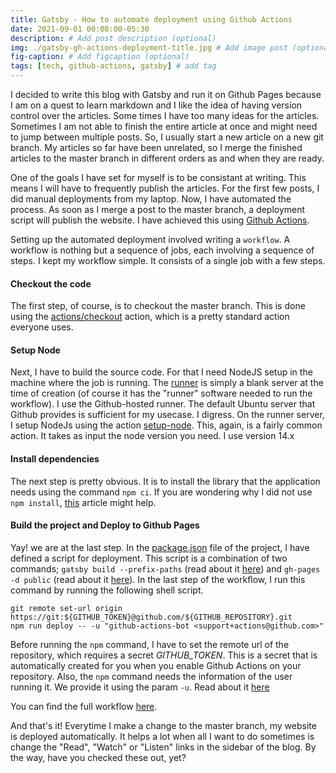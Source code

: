 ```yaml
---
title: Gatsby - How to automate deployment using Github Actions
date: 2021-09-01 00:00:00-05:30
description: # Add post description (optional)
img: ./gatsby-gh-actions-deployment-title.jpg # Add image post (optional)
fig-caption: # Add figcaption (optional)
tags: [tech, github-actions, gatsby] # add tag
---
```

I decided to write this blog with Gatsby and run it on Github Pages because I am on a quest to learn markdown and I like the idea of having version control over the articles. Some times I have too many ideas for the articles. Sometimes I am not able to finish the entire article at once and might need to jump between multiple posts. So, I usually start a new article on a new git branch. My articles so far have been unrelated, so I merge the finished articles to the master branch in different orders as and when they are ready. 

One of the goals I have set for myself is to be consistant at writing. This means I will have to frequently publish the articles. For the first few posts, I did manual deployments from my laptop. Now, I have automated the process. As soon as I merge a post to the master branch, a deployment script will publish the website. I have achieved this using [Github Actions](https://github.com/features/actions). 

Setting up the automated deployment involved writing a `workflow`. A workflow is nothing but a sequence of jobs, each involving a sequence of steps. I kept my workflow simple. It consists of a single job with a few steps. 

#### Checkout the code

The first step, of course, is to checkout the master branch. This is done using the [actions/checkout](https://github.com/actions/checkout) action, which is a pretty standard action everyone uses. 

#### Setup Node

Next, I have to build the source code. For that I need NodeJS setup in the machine where the job is running. The [runner](https://docs.github.com/en/actions/learn-github-actions/introduction-to-github-actions#runners) is simply a blank server at the time of creation (of course it has the "runner" software needed to run the workflow). I use the Github-hosted runner. The default Ubuntu server that Github provides is sufficient for my usecase. I digress. On the runner server, I setup NodeJs using the action [setup-node](https://github.com/actions/setup-node). This, again, is a fairly common action. It takes as input the node version you need. I use version 14.x

#### Install dependencies

The next step is pretty obvious. It is to install the library that the application needs using the command `npm ci`. If you are wondering why I did not use `npm install`, [this](https://www.geeksforgeeks.org/difference-between-npm-i-and-npm-ci-in-node-js/) article might help.

#### Build the project and Deploy to Github Pages

Yay! we are at the last step. In the [package.json](https://github.com/joshi-aparna/blog/blob/ba5ae29eaff4932eae3442e83897d7d72e240713/package.json#L57) file of the project, I have defined a script for deployment. This script is a combination of two commands; `gatsby build --prefix-paths` (read about it [here](https://www.gatsbyjs.com/docs/how-to/previews-deploys-hosting/path-prefix/)) and `gh-pages -d public` (read about it [here](https://www.gatsbyjs.com/docs/how-to/previews-deploys-hosting/how-gatsby-works-with-github-pages/)). In the last step of the workflow, I run this command by running the following shell script.
```
git remote set-url origin https://git:${GITHUB_TOKEN}@github.com/${GITHUB_REPOSITORY}.git
npm run deploy -- -u "github-actions-bot <support+actions@github.com>"
```
Before running the `npm` command, I have to set the remote url of the repository, which requires a secret _GITHUB_TOKEN_. This is a secret that is automatically created for you when you enable Github Actions on your repository. Also, the `npm` command needs the information of the user running it. We provide it using the param `-u`. Read about it [here](https://www.npmjs.com/package/gh-pages)

You can find the full workflow [here](https://github.com/joshi-aparna/blog/blob/master/.github/workflows/deploy-ghpage.yaml).

And that's it! Everytime I make a change to the master branch, my website is deployed automatically. It helps a lot when all I want to do sometimes is change the "Read", "Watch" or "Listen" links in the sidebar of the blog. By the way, have you checked these out, yet? 